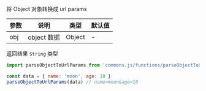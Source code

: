 将 Object 对象转换成 url params

| 参数 | 说明 | 类型 | 默认值 |
| --- | --- | --- | --- |
| obj | object 数据 | Object | - |

返回结果 `String` 类型

```js
import parseObjectToUrlParams from 'commons.js/functions/parseObjectToUrlParams'

const data = { name: 'moon', age: 18 }
parseObjectToUrlParams(data) // name=moon&age=18
```